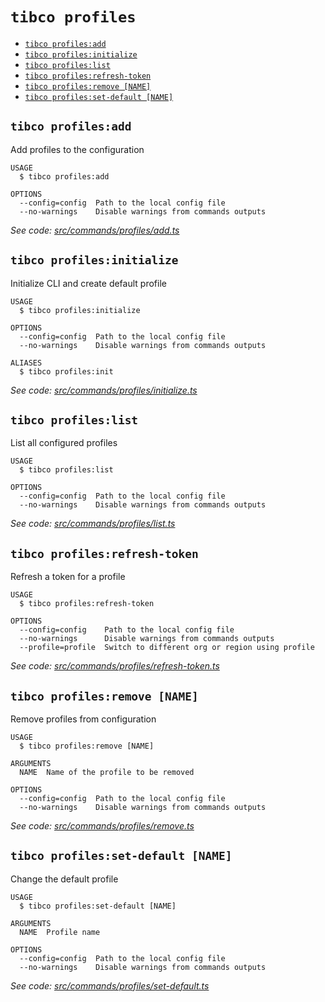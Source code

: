 `tibco profiles`
================



* [`tibco profiles:add`](#tibco-profilesadd)
* [`tibco profiles:initialize`](#tibco-profilesinitialize)
* [`tibco profiles:list`](#tibco-profileslist)
* [`tibco profiles:refresh-token`](#tibco-profilesrefresh-token)
* [`tibco profiles:remove [NAME]`](#tibco-profilesremove-name)
* [`tibco profiles:set-default [NAME]`](#tibco-profilesset-default-name)

## `tibco profiles:add`

Add profiles to the configuration

```
USAGE
  $ tibco profiles:add

OPTIONS
  --config=config  Path to the local config file
  --no-warnings    Disable warnings from commands outputs
```

_See code: [src/commands/profiles/add.ts](https://github.com/TIBCOSoftware/cic-cli-main/blob/v1.0.0-beta.1/src/commands/profiles/add.ts)_

## `tibco profiles:initialize`

Initialize CLI and create default profile

```
USAGE
  $ tibco profiles:initialize

OPTIONS
  --config=config  Path to the local config file
  --no-warnings    Disable warnings from commands outputs

ALIASES
  $ tibco profiles:init
```

_See code: [src/commands/profiles/initialize.ts](https://github.com/TIBCOSoftware/cic-cli-main/blob/v1.0.0-beta.1/src/commands/profiles/initialize.ts)_

## `tibco profiles:list`

List all configured profiles

```
USAGE
  $ tibco profiles:list

OPTIONS
  --config=config  Path to the local config file
  --no-warnings    Disable warnings from commands outputs
```

_See code: [src/commands/profiles/list.ts](https://github.com/TIBCOSoftware/cic-cli-main/blob/v1.0.0-beta.1/src/commands/profiles/list.ts)_

## `tibco profiles:refresh-token`

Refresh a token for a profile

```
USAGE
  $ tibco profiles:refresh-token

OPTIONS
  --config=config    Path to the local config file
  --no-warnings      Disable warnings from commands outputs
  --profile=profile  Switch to different org or region using profile
```

_See code: [src/commands/profiles/refresh-token.ts](https://github.com/TIBCOSoftware/cic-cli-main/blob/v1.0.0-beta.1/src/commands/profiles/refresh-token.ts)_

## `tibco profiles:remove [NAME]`

Remove profiles from configuration

```
USAGE
  $ tibco profiles:remove [NAME]

ARGUMENTS
  NAME  Name of the profile to be removed

OPTIONS
  --config=config  Path to the local config file
  --no-warnings    Disable warnings from commands outputs
```

_See code: [src/commands/profiles/remove.ts](https://github.com/TIBCOSoftware/cic-cli-main/blob/v1.0.0-beta.1/src/commands/profiles/remove.ts)_

## `tibco profiles:set-default [NAME]`

Change the default profile

```
USAGE
  $ tibco profiles:set-default [NAME]

ARGUMENTS
  NAME  Profile name

OPTIONS
  --config=config  Path to the local config file
  --no-warnings    Disable warnings from commands outputs
```

_See code: [src/commands/profiles/set-default.ts](https://github.com/TIBCOSoftware/cic-cli-main/blob/v1.0.0-beta.1/src/commands/profiles/set-default.ts)_
